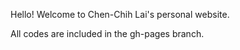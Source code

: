 Hello! Welcome to Chen-Chih Lai's personal website.

All codes are included in the gh-pages branch.
